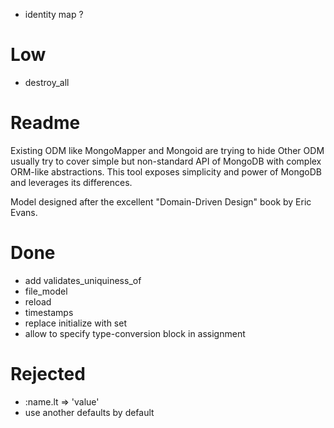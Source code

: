 - identity map ?

# Low

- destroy_all

# Readme

Existing ODM like MongoMapper and Mongoid are trying to hide
Other ODM usually try to cover simple but non-standard API of MongoDB with complex ORM-like abstractions. This tool exposes simplicity and power of MongoDB and leverages its differences.

Model designed after the excellent "Domain-Driven Design" book by Eric Evans.

# Done

- add validates_uniquiness_of
- file_model
- reload
- timestamps
- replace initialize with set
- allow to specify type-conversion block in assignment

# Rejected

- :name.lt => 'value'
- use another defaults by default